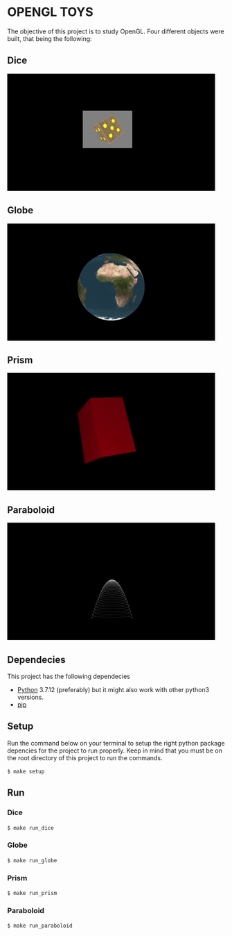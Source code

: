 # OPENGL TOYS

The objective of this project is to study OpenGL. Four different objects were built, that being the following:

## Dice

![dice gif broken](dice/dice.gif)

## Globe

![globe gif broken](globe/globe.gif)

## Prism

![prism gif broken](prism/prism.gif)

## Paraboloid

![paraboloid gif broken](paraboloid/paraboloid.gif)

## Dependecies

This project has the following dependecies

- [Python](https://www.python.org/) 3.7.12 (preferably) but it might also work with other python3 versions.
- [pip](https://pip.pypa.io/en/stable/)

## Setup

Run the command below on your terminal to setup the right python package depencies for the project to run properly. Keep in mind that you must be on the root directory of this project to run the commands.

```
$ make setup
```

## Run

### Dice

```
$ make run_dice
```

### Globe

```
$ make run_globe
```

### Prism

```
$ make run_prism
```

### Paraboloid

```
$ make run_paraboloid
```
